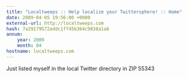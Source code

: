 ```yaml
---
title: "Localtweeps :: Help localize your Twittersphere! :: Home"
date: 2009-04-05 19:56:00 +0000
external-url: http://localtweeps.com
hash: 7a29179572addc1ff45b364c9838a1ab
annum:
    year: 2009
    month: 04
hostname: localtweeps.com
---
```


Just listed myself in the  local Twitter directory in ZIP 55343
